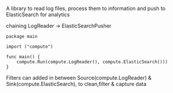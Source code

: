 A library to read log files, process them to information and push to ElasticSearch for analytics

chaining LogReader -> ElasticSearchPusher
```
package main

import ("compute")

func main() {
	compute.Run(compute.LogReader(), compute.ElasticSearch()))
}
```

Filters can added in between Source(compute.LogReader) & Sink(compute.ElasticSearch), to clean,filter & capture data
